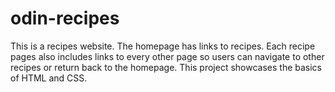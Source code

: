 # odin-recipes
This is a recipes website.
The homepage has links to recipes. Each recipe pages also includes
links to every other page so users can navigate to other recipes or 
return back to the homepage. 
This project showcases the basics of HTML and CSS.


<!-- commit message structure -->
<!-- subject : This is the change I made to the codebase -->
<!-- body : describe the problem your commit solves and how -->